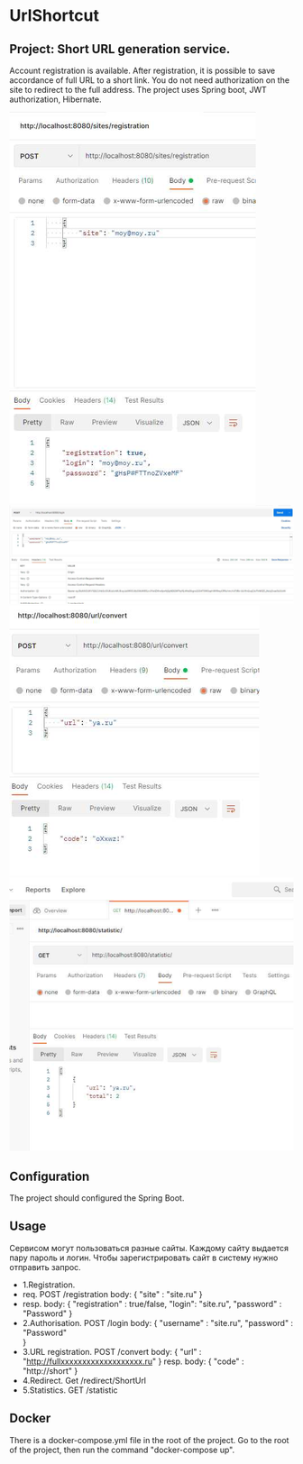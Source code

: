 UrlShortcut
====================================================
Project: Short URL generation service.
----------------------------------------------------
Account registration is available. After registration, it is possible
to save accordance of full URL to a short link. 
You do not need authorization on the site to redirect to the full address.
The project uses Spring boot, JWT authorization, Hibernate.

![ScreenShot](images/Screenshot_755.jpg)
![ScreenShot](images/Screenshot_756.jpg)
![ScreenShot](images/Screenshot_757.jpg)
![ScreenShot](images/Screenshot_760.jpg)

Configuration
----------------------------------------------------
The project should configured the Spring Boot.

Usage
----------------------------------------------------
Сервисом могут пользоваться разные сайты. Каждому сайту выдается пару пароль и логин.
Чтобы зарегистрировать сайт в систему нужно отправить запрос.
- 1.Registration.
- req. POST /registration 
body: {
       "site" : "site.ru"
       }
- resp.
body: {
       "registration" : true/false, 
       "login": "site.ru",
       "password" : "Password"
       }
- 2.Authorisation.
POST /login
body: {
       "username" : "site.ru",
       "password" : "Password"       
       }
- 3.URL registration.
POST /convert
body: {
       "url" : "http://fullxxxxxxxxxxxxxxxxxxx.ru"
       }
resp.
body: {
       "code" : "http://short"
       }
- 4.Redirect.
Get /redirect/ShortUrl
- 5.Statistics.
GET /statistic

Docker
----------------------------------------------------
There is a docker-compose.yml file in the root of the project. Go to the root of the project, 
then run the command "docker-compose up".
